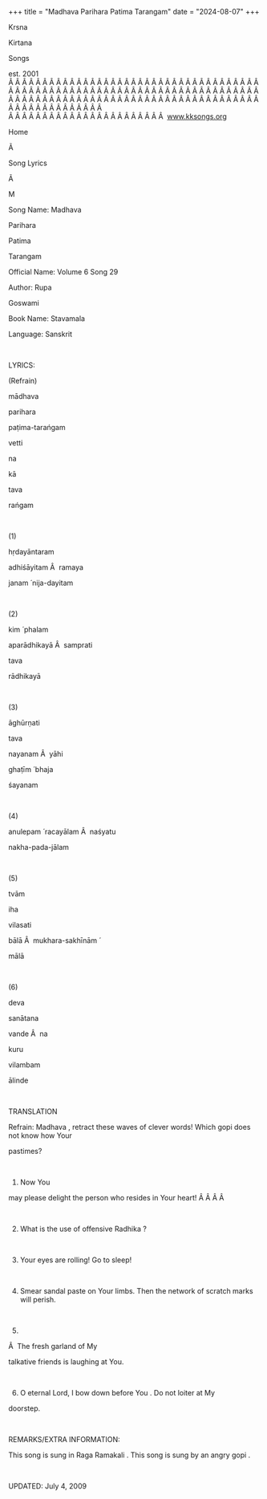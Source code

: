 +++ 
title = "Madhava Parihara Patima Tarangam"
date = "2024-08-07"
+++

Krsna
 
Kirtana
 
Songs

est. 2001
Â Â Â Â Â Â Â Â Â Â Â Â Â Â Â Â Â Â Â Â Â Â Â Â Â Â Â Â Â Â Â Â Â Â Â Â Â Â Â Â Â Â Â Â Â Â Â Â Â Â Â Â Â Â Â Â Â Â Â Â Â Â Â Â Â Â Â Â Â Â Â Â Â Â Â Â Â Â Â Â Â Â Â Â Â Â Â Â Â Â Â Â Â Â Â Â Â Â Â Â Â Â Â Â Â Â Â Â Â Â Â Â Â Â Â Â Â Â Â Â Â Â Â Â Â  
Â Â Â Â Â Â Â Â Â Â Â Â Â Â Â Â Â Â Â Â Â Â Â  
www.kksongs.org








Home


Ã 
 
Song Lyrics
 
Ã 
 
M


Song Name: 
Madhava
 
Parihara
 
Patima
 
Tarangam


Official Name: Volume 6 Song 29


Author: 
Rupa
 
Goswami




Book Name: 
Stavamala


Language: 
Sanskrit




 


LYRICS:


(Refrain)


mādhava
 
parihara
 
paṭima-tarańgam




vetti
 
na
 
kā
 
tava


rańgam


 


(1)


hṛdayāntaram
 
adhiśāyitam
Â  
ramaya
 
janam
́ 
nija-dayitam
 


 


(2)


kim
́ 
phalam
 
aparādhikayā
Â  
samprati
 
tava
 
rādhikayā
 


 


(3)


āghūrṇati
 
tava
 
nayanam
Â  
yāhi
 
ghaṭīm
́ 
bhaja
 
śayanam
 


 


(4)


anulepam
́ 
racayālam
Â  
naśyatu
 
nakha-pada-jālam




 


(5)


tvām
 
iha
 
vilasati
 
bālā
Â  
mukhara-sakhīnām
́

mālā
 


 


(6)


deva
 
sanātana
 
vande
Â  
na
 
kuru
 
vilambam
 
ālinde


 


TRANSLATION


Refrain: 
Madhava
, retract these waves of clever words! Which 
gopi
 does not know how 
Your

pastimes?


 


1) Now 
You

may please delight the person who resides in Your heart!
Â Â Â Â  


 


2) What is the use of
offensive 
Radhika
?


 


3) Your eyes are rolling!
Go to sleep!


 


4) Smear sandal paste on 
Your
 limbs. Then the network of scratch marks will perish.


 


5)
Â  
The fresh garland of 
My

talkative friends is laughing at You.


 


6) O eternal Lord, I bow
down before 
You
. Do not loiter at 
My

doorstep.


 


REMARKS/EXTRA INFORMATION:


This
song is sung in Raga 
Ramakali
. This song is sung by
an angry 
gopi
.


 


UPDATED:
 July 4, 2009